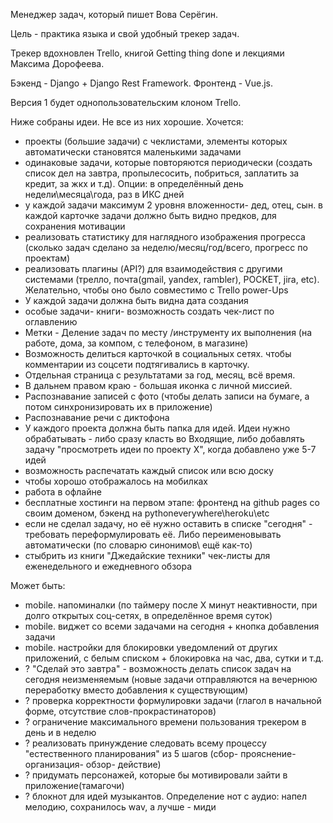 Менеджер задач, который пишет Вова Серёгин.

Цель - практика языка и свой удобный трекер задач.

Трекер вдохновлен Trello, книгой Getting thing done и лекциями Максима Дорофеева.

Бэкенд - Django + Django Rest Framework.
Фронтенд - Vue.js.

Версия 1 будет однопользовательским клоном Trello.

Ниже собраны идеи. Не все из них хорошие.
Хочется:
- проекты (большие задачи) с чеклистами, элементы которых автоматически становятся маленькими задачами
- одинаковые задачи, которые повторяются периодически (создать список дел на завтра, пропылесосить, побриться, заплатить за кредит, за жкх и т.д). Опции: в определённый день недели\месяца\года, раз в ИКС дней
- у каждой задачи максимум 2 уровня вложенности- дед, отец, сын. в каждой карточке задачи должно быть видно предков, для сохранения мотивации 
- реализовать статистику для наглядного изображения прогресса (сколько задач сделано за неделю/месяц/год/всего, прогресс по проектам)
- реализовать плагины (API?) для взаимодействия с другими системами (трелло, почта(gmail, yandex, rambler), POCKET, jira, etc). Желательно, чтобы оно было совместимо с Trello power-Ups
- У каждой задачи должна быть видна дата создания
- особые задачи- книги- возможность создать чек-лист по оглавлению
- Метки - Деление задач по месту /инструменту их выполнения (на работе, дома, за компом, с телефоном, в магазине)
- Возможность делиться карточкой в социальных сетях. чтобы комментарии из соцсети подтягивались в карточку.
- Отдельная страница с результатами за год, месяц, всё время. 
- В дальнем правом краю - большая иконка с личной миссией.
- Распознавание записей с фото (чтобы делать записи на бумаге, а потом синхронизировать их в приложение)
- Распознавание речи с диктофона
- У каждого проекта должна быть папка для идей. Идеи нужно обрабатывать - либо сразу класть во Входящие, либо добавлять задачу "просмотреть идеи по проекту Х", когда добавлено уже 5-7 идей
- возможность распечатать каждый список или всю доску
- чтобы хорошо отображалось на мобилках
- работа в офлайне 
- бесплатные хостинги на первом этапе: фронтенд на github pages со своим доменом, бэкенд на pythoneverywhere\heroku\etc
- если не сделал задачу, но её нужно оставить в списке "сегодня" - требовать переформулировать её. Либо переименовывать автоматически (по словарю синонимов\ ещё как-то)
- стыбрить из книги "Джедайские техники" чек-листы для еженедельного и ежедневного обзора

Может быть:
- mobile. напоминалки (по таймеру после Х минут неактивности, при долго открытых соц-сетях, в определённое время суток)
- mobile. виджет со всеми задачами на сегодня + кнопка добавления задачи
- mobile. настройки для блокировки уведомлений от других приложений, с белым списком + блокировка на час, два, сутки и т.д.
- ? "Сделай это завтра" - возможность делать список задач на сегодня неизменяемым (новые задачи отправляются на вечернюю переработку вместо добавления к существующим)
- ? проверка корректности формулировки задачи (глагол в начальной форме, отсутствие слов-прокрастинаторов)
- ? ограничение максимального времени пользования трекером в день и в неделю
- ? реализовать принуждение следовать всему процессу "естественного планирования" из 5 шагов (сбор- прояснение- организация- обзор- действие)
- ? придумать персонажей, которые бы мотивировали зайти в приложение(тамагочи)
- ? блокнот для идей музыкантов. Определение нот с аудио: напел мелодию, сохранилось wav, а лучше - миди
